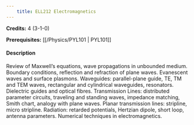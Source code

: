 ```yaml
---
    title: ELL212 Electromagnetics
---
```

**Credits:** 4 (3-1-0)



**Prerequisites:** [[/Physics/PYL101 | PYL101]]

#### Description 
Review of Maxwell’s equations, wave propagations in unbounded medium. Boundary conditions, reflection and refraction of plane waves. Evanescent waves and surface plasmons. Waveguides: parallel-plane guide, TE, TM and TEM waves, rectangular and cylindrical waveguides, resonators. Dielectric guides and optical fibres. Transmission Lines: distributed parameter circuits, traveling and standing waves, impedance matching, Smith chart, analogy with plane waves. Planar transmission lines: stripline, micro stripline. Radiation: retarded potentials, Hertzian dipole, short loop, antenna parameters. Numerical techniques in electromagnetics.
